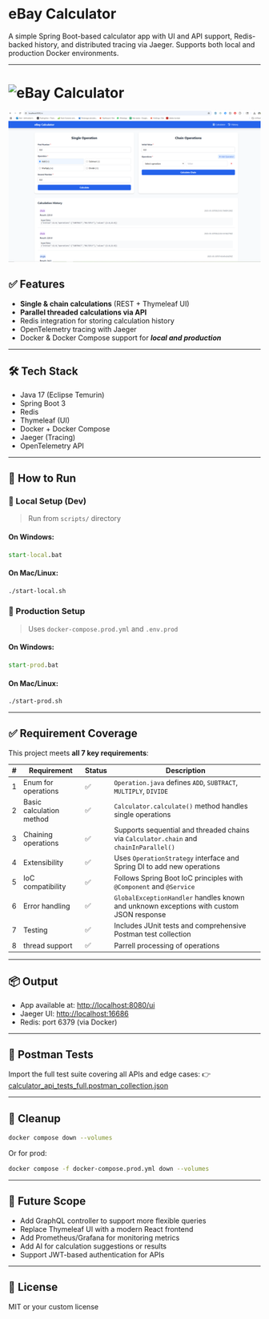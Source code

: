 # eBay Calculator

A simple Spring Boot-based calculator app with UI and API support, Redis-backed history, and distributed tracing via Jaeger. Supports both local and production Docker environments.

---
# ![eBay Calculator ](https://raw.githubusercontent.com/koolkarni/calculator/main/images/logo.png)
![img.png](images/img.png)


## ✅ Features

* **Single & chain calculations** (REST + Thymeleaf UI)
* **Parallel threaded calculations via API**
* Redis integration for storing calculation history
* OpenTelemetry tracing with Jaeger
* Docker & Docker Compose support for ***local and production***

---

## 🛠️ Tech Stack

* Java 17 (Eclipse Temurin)
* Spring Boot 3
* Redis
* Thymeleaf (UI)
* Docker + Docker Compose
* Jaeger (Tracing)
* OpenTelemetry API

---

## 🚀 How to Run

### 🔷 Local Setup (Dev)

> Run from `scripts/` directory

#### On Windows:

```bat
start-local.bat
```

#### On Mac/Linux:

```bash
./start-local.sh
```

### 🔷 Production Setup

> Uses `docker-compose.prod.yml` and `.env.prod`

#### On Windows:

```bat
start-prod.bat
```

#### On Mac/Linux:

```bash
./start-prod.sh
```

---
## ✅ Requirement Coverage

This project meets **all 7 key requirements**:

| # | Requirement              | Status | Description                                                                             |
|---|--------------------------| ------ |-----------------------------------------------------------------------------------------|
| 1 | Enum for operations      | ✅      | `Operation.java` defines `ADD`, `SUBTRACT`, `MULTIPLY`, `DIVIDE`                        |
| 2 | Basic calculation method | ✅      | `Calculator.calculate()` method handles single operations                               |
| 3 | Chaining operations      | ✅      | Supports sequential and threaded chains via `Calculator.chain` and `chainInParallel()`  |
| 4 | Extensibility            | ✅      | Uses `OperationStrategy` interface and Spring DI to add new operations                  |
| 5 | IoC compatibility        | ✅      | Follows Spring Boot IoC principles with `@Component` and `@Service`                     |
| 6 | Error handling           | ✅      | `GlobalExceptionHandler` handles known and unknown exceptions with custom JSON response |
| 7 | Testing                  | ✅      | Includes JUnit tests and comprehensive Postman test collection                          |
| 8 | thread support           | ✅      | Parrell processing of operations                                                        |

---
## 📦 Output

* App available at: [http://localhost:8080/ui](http://localhost:8080/ui)
* Jaeger UI: [http://localhost:16686](http://localhost:16686)
* Redis: port 6379 (via Docker)

---

## 🧪 Postman Tests

Import the full test suite covering all APIs and edge cases:
👉 [calculator\_api\_tests\_full.postman\_collection.json](https://github.com/koolkarni/calculator/blob/main/postman/calculator_api_tests_full.postman_collection.json)

---

## 🧼 Cleanup

```bash
docker compose down --volumes
```

Or for prod:

```bash
docker compose -f docker-compose.prod.yml down --volumes
```

---

## 🔮 Future Scope

* Add GraphQL controller to support more flexible queries
* Replace Thymeleaf UI with a modern React frontend
* Add Prometheus/Grafana for monitoring metrics
* Add AI for calculation suggestions or results
* Support JWT-based authentication for APIs

---

## 📝 License

MIT or your custom license
